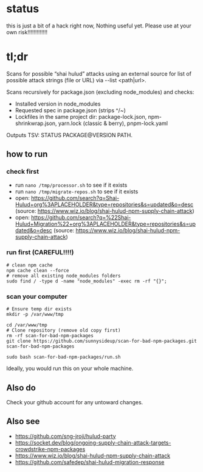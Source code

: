 # status

this is just a bit of a hack right now, Nothing useful yet. Please use at your own risk!!!!!!!!!!!!!

# tl;dr

Scans for possible “shai hulud” attacks using an external source for list of possible attack strings (file or URL) via --list <path|url>.

Scans recursively for package.json (excluding node_modules) and checks:

- Installed version in node_modules
- Requested spec in package.json (strips ^/~)
- Lockfiles in the same project dir: package-lock.json, npm-shrinkwrap.json, yarn.lock (classic & berry), pnpm-lock.yaml

Outputs TSV: STATUS PACKAGE@VERSION PATH.


## how to run

### check first

- run `nano /tmp/processor.sh` to see if it exists
- run `nano /tmp/migrate-repos.sh` to see if it exists 
- open: https://github.com/search?q=Shai-Hulud+org%3APLACEHOLDER&type=repositories&s=updated&o=desc (source: https://www.wiz.io/blog/shai-hulud-npm-supply-chain-attack) 
- open: https://github.com/search?q=%22Shai-Hulud+Migration%22+org%3APLACEHOLDER&type=repositories&s=updated&o=desc (source: https://www.wiz.io/blog/shai-hulud-npm-supply-chain-attack)

### run first (CAREFUL!!!!)
```shell
# clean npm cache
npm cache clean --force
# remove all existing node_modules folders
sudo find / -type d -name "node_modules" -exec rm -rf "{}";  
```

### scan your computer

```shell
# Ensure temp dir exists
mkdir -p /var/www/tmp

cd /var/www/tmp
# Clone repository (remove old copy first)
rm -rf scan-for-bad-npm-packages
git clone https://github.com/sunnysideup/scan-for-bad-npm-packages.git scan-for-bad-npm-packages

sudo bash scan-for-bad-npm-packages/run.sh

```

Ideally, you would run this on your whole machine. 

## Also do

Check your github account for any untoward changes. 

## Also see

- https://github.com/sng-jroji/hulud-party
- https://socket.dev/blog/ongoing-supply-chain-attack-targets-crowdstrike-npm-packages
- https://www.wiz.io/blog/shai-hulud-npm-supply-chain-attack
- https://github.com/safedep/shai-hulud-migration-response


